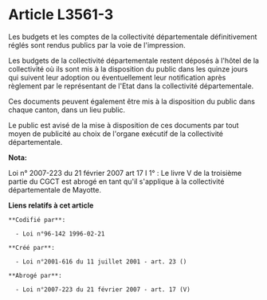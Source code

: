 # Article L3561-3

Les budgets et les comptes de la collectivité départementale définitivement réglés sont rendus publics par la voie de
l'impression.

Les budgets de la collectivité départementale restent déposés à l'hôtel de la collectivité où ils sont mis à la disposition
du public dans les quinze jours qui suivent leur adoption ou éventuellement leur notification après règlement par le
représentant de l'Etat dans la collectivité départementale.

Ces documents peuvent également être mis à la disposition du public dans chaque canton, dans un lieu public.

Le public est avisé de la mise à disposition de ces documents par tout moyen de publicité au choix de l'organe exécutif de la
collectivité départementale.

**Nota:**

Loi n° 2007-223 du 21 février 2007 art 17 I 1° : Le livre V de la troisième partie du CGCT est abrogé en tant qu'il
s'applique à la collectivité départementale de Mayotte.

**Liens relatifs à cet article**

	**Codifié par**:

	  - Loi n°96-142 1996-02-21

	**Créé par**:

	  - Loi n°2001-616 du 11 juillet 2001 - art. 23 ()

	**Abrogé par**:

	  - Loi n°2007-223 du 21 février 2007 - art. 17 (V)
